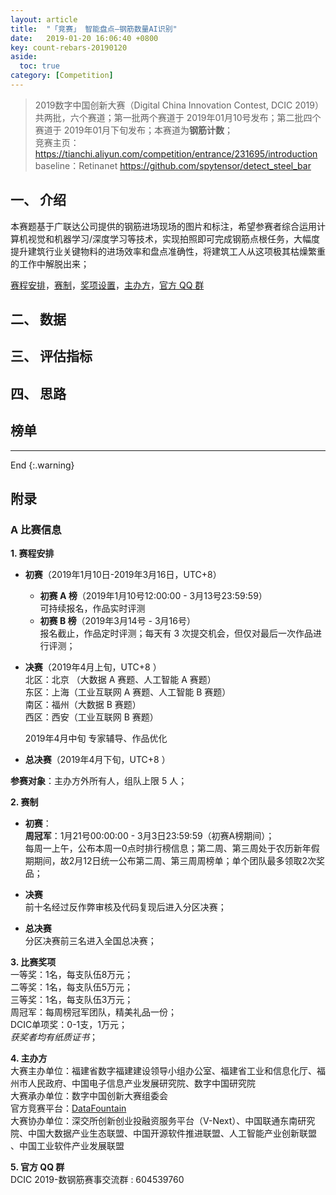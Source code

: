 ```yaml
---
layout: article
title:  "「竞赛」 智能盘点—钢筋数量AI识别"
date:   2019-01-20 16:06:40 +0800
key: count-rebars-20190120
aside:
  toc: true
category: [Competition]
---
```


>2019数字中国创新大赛（Digital China Innovation Contest, DCIC 2019）共两批，六个赛道；第一批两个赛道于 2019年01月10号发布；第二批四个赛道于 2019年01月下旬发布；本赛道为**钢筋计数**；    
竞赛主页：<https://tianchi.aliyun.com/competition/entrance/231695/introduction>   
baseline：Retinanet <https://github.com/spytensor/detect_steel_bar>  



## 一、 介绍
本赛题基于广联达公司提供的钢筋进场现场的图片和标注，希望参赛者综合运用计算机视觉和机器学习/深度学习等技术，实现拍照即可完成钢筋点根任务，大幅度提升建筑行业关键物料的进场效率和盘点准确性，将建筑工人从这项极其枯燥繁重的工作中解脱出来；    

[赛程安排](#schedule)，[赛制](#rule)，[奖项设置](#awards)，[主办方](#organizers)，[官方 QQ 群](#QQ)  

## 二、 数据


## 三、 评估指标


## 四、 思路


## 榜单




-------------------  
 End
{:.warning}  


## 附录
### A 比赛信息  
<span id="schedule">**1. 赛程安排**</span>    
- **初赛**（2019年1月10日-2019年3月16日，UTC+8）  
  - **初赛 A 榜**（2019年1月10号12:00:00 - 3月13号23:59:59）   
  可持续报名，作品实时评测  
  - **初赛 B 榜**（2019年3月14号 - 3月16号）    
  报名截止，作品定时评测；每天有 3 次提交机会，但仅对最后一次作品进行评测；   

- **决赛**（2019年4月上旬，UTC+8 ）    
  北区：北京 （大数据 A 赛题、人工智能 A 赛题）   
  东区：上海（工业互联网 A 赛题、人工智能 B 赛题）   
  南区：福州（大数据 B 赛题）  
  西区：西安（工业互联网 B 赛题）  


  2019年4月中旬 专家辅导、作品优化   
- **总决赛**（2019年4月下旬，UTC+8 ）    

**参赛对象**：主办方外所有人，组队上限 5 人；  

<span id="rule">**2. 赛制**</span>  
- **初赛**：  
**周冠军**：1月21号00:00:00 - 3月3日23:59:59（初赛A榜期间）；    
每周一上午，公布本周一0点时排行榜信息；第二周、第三周处于农历新年假期期间，故2月12日统一公布第二周、第三周周榜单；单个团队最多领取2次奖品；  


- **决赛**  
  前十名经过反作弊审核及代码复现后进入分区决赛；  

- **总决赛**  
  分区决赛前三名进入全国总决赛；  

<span id="awards">**3. 比赛奖项**</span>  
一等奖：1名，每支队伍8万元；  
二等奖：1名，每支队伍5万元；  
三等奖：1名，每支队伍3万元；  
周冠军：每周榜冠军团队，精美礼品一份；  
DCIC单项奖：0-1支，1万元；    
*获奖者均有纸质证书*；  

<span id="organizers">**4. 主办方**</span>  
大赛主办单位：福建省数字福建建设领导小组办公室、福建省工业和信息化厅、福州市人民政府、中国电子信息产业发展研究院、数字中国研究院  
大赛承办单位：数字中国创新大赛组委会  
官方竞赛平台：[DataFountain](https://www.datafountain.cn/)  
大赛协办单位：深交所创新创业投融资服务平台（V-Next）、中国联通东南研究院、中国大数据产业生态联盟、中国开源软件推进联盟、人工智能产业创新联盟 、中国工业软件产业发展联盟  

<span id="organizers">**5. 官方 QQ 群**</span>  
DCIC 2019-数钢筋赛事交流群 : 604539760
